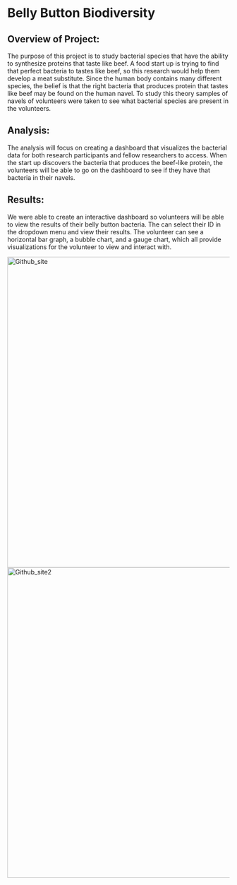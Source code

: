 # Belly Button Biodiversity

## Overview of Project:

The purpose of this project is to study bacterial species that have the ability to synthesize proteins that taste like beef. A food start up is trying to find that perfect bacteria to tastes like beef, so this research would help them develop a meat substitute. Since the human body contains many different species, the belief is that the right bacteria that produces protein that tastes like beef may be found on the human navel. To study this theory samples of navels of volunteers were taken to see what bacterial species are present in the volunteers. 

## Analysis: 

The analysis will focus on creating a dashboard that visualizes the bacterial data for both research participants and fellow researchers to access. When the start up discovers the bacteria that produces the beef-like protein, the volunteers will be able to go on the dashboard to see if they have that bacteria in their navels.

## Results:

We were able to create an interactive dashboard so volunteers will be able to view the results of their belly button bacteria. The can select their ID in the dropdown menu and view their results. The volunteer can see a horizontal bar graph, a bubble chart, and a gauge chart, which all provide visualizations for the volunteer to view and interact with.


<img width="704" alt="Github_site" src="https://user-images.githubusercontent.com/99056132/177076072-70c3b221-67a1-4e2d-b6ba-b12893dc88e2.png">
<img width="704" alt="Github_site2" src="https://user-images.githubusercontent.com/99056132/177076074-8981f21d-cb50-411f-ad59-4df9d6e0ca21.png">
